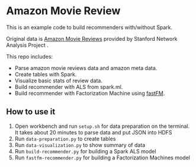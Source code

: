 # Amazon Movie Review

This is an example code to build recommenders with/without Spark.

Original data is [Amazon Movie Reviews](https://snap.stanford.edu/data/web-Movies.html) provided by Stanford Network Analysis Project
.

This repo includes:

- Parse amazon movie reviews data and amazon meta data.
- Create tables with Spark.
- Visualize basic stats of review data.
- Build recommender with ALS from spark.ml.
- Build recommender with Factorization Machine using [fastFM](https://github.com/ibayer/fastFM/).

## How to use it

1. Open workbench and run `setup.sh` for data preparation on the terminal. It takes about 20 minutes to parse data and put JSON into HDFS
2. Run `data-preparation.py` to create tables
3. Run `data-visualization.py` to show summary of data
4. Run `build-recommender.py` for building a Spark ALS model
5. Run `fastfm-recommender.py` for building a Factorization Machines model

